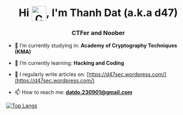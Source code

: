 <h1 align="center">Hi <img  align="center" alt="Coding" width="40" src="https://raw.githubusercontent.com/nixin72/nixin72/master/wave.gif">, I'm Thanh Dat (a.k.a d47)  </h1>
<h3 align="center">CTFer and Noober</h3>

<!-- <p align="left"> <img src="https://komarev.com/ghpvc/?username=d47&label=Profile%20views&color=0e75b6&style=flat" alt="d47" /> </p>
 -->
- 🔭 I’m currently studying in: **Academy of Cryptography Techniques (KMA)**

- 🌱 I’m currently learning: **Hacking and Coding**

- 📝 I regularly write articles on: [https://d47sec.wordpress.com/](https://d47sec.wordpress.com/)

- 📫 How to reach me: **datdo.230901@gmail.com**

[![Top Langs](https://github-readme-stats.vercel.app/api/top-langs/?username=d47sec&layout=compact&theme=radical&hide=handlebars,css,scss,html)](https://github.com/d47sec/github-readme-stats)


